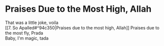 # Praises Due to the Most High, Allah

That was a little joke, voila  
[[7. So Apalled#^94c350|Praises due to the most high, Allah]]
Praises due to the most fly, Prada  
Baby, I'm magic, tada
